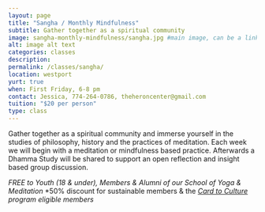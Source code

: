 ```yaml
---
layout: page
title: "Sangha / Monthly Mindfulness"
subtitle: Gather together as a spiritual community
image: sangha-monthly-mindfulness/sangha.jpg #main image, can be a link or a file in assets/img/portfolio
alt: image alt text
categories: classes
description:
permalink: /classes/sangha/
location: westport
yurt: true
when: First Friday, 6-8 pm
contact: Jessica, 774-264-0786, theheroncenter@gmail.com
tuition: "$20 per person"
type: class
---
```


Gather together as a spiritual community and immerse yourself in the studies of philosophy, history and the practices of meditation. Each week we will begin with a meditation or mindfulness based practice. Afterwards a Dhamma Study will be shared to support an open reflection and insight based group discussion.

*FREE to Youth (18 & under), Members & Alumni of our School of Yoga & Meditation*
*50% discount for sustainable members & the *[Card to Culture](/programs/card-to-culture) program eligible members*